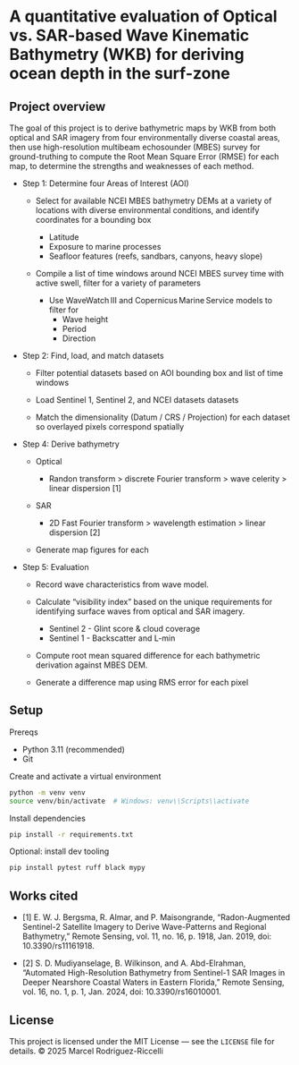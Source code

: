# A quantitative evaluation of Optical vs. SAR-based Wave Kinematic Bathymetry (WKB) for deriving ocean depth in the surf-zone

## Project overview
The goal of this project is to derive bathymetric maps by WKB from both optical and SAR imagery from four environmentally diverse coastal areas, then use high-resolution multibeam echosounder (MBES) survey for ground-truthing to compute the Root Mean Square Error (RMSE) for each map, to determine the strengths and weaknesses of each method.

- Step 1: Determine four Areas of Interest (AOI)

    - Select for available NCEI MBES bathymetry DEMs at a variety of locations with diverse environmental conditions, and identify coordinates for a bounding box
        - Latitude
        - Exposure to marine processes
        - Seafloor features (reefs, sandbars, canyons, heavy slope)

    - Compile a list of time windows around NCEI MBES survey time with active swell, filter for a variety of parameters
        - Use WaveWatch III and Copernicus Marine Service models to filter for
            - Wave height
            - Period
            - Direction

- Step 2: Find, load, and match datasets

    - Filter potential datasets based on AOI bounding box and list of time windows

    - Load Sentinel 1, Sentinel 2, and NCEI datasets datasets

    - Match the dimensionality (Datum / CRS / Projection) for each dataset so overlayed pixels correspond spatially

- Step 4: Derive bathymetry

    - Optical
        - Randon transform > discrete Fourier transform > wave celerity > linear dispersion [1]

    - SAR
        - 2D Fast Fourier transform > wavelength estimation > linear dispersion [2]

    - Generate map figures for each

- Step 5: Evaluation

    - Record wave characteristics from wave model.

    - Calculate “visibility index” based on the unique requirements for identifying surface waves from optical and SAR imagery.
        - Sentinel 2 - Glint score & cloud coverage
        - Sentinel 1 - Backscatter and L-min

    - Compute root mean squared difference for each bathymetric derivation against MBES DEM.

    - Generate a difference map using RMS error for each pixel

## Setup

Prereqs
- Python 3.11 (recommended)
- Git

Create and activate a virtual environment
```bash
python -m venv venv
source venv/bin/activate  # Windows: venv\\Scripts\\activate
```

Install dependencies
```bash
pip install -r requirements.txt
```

Optional: install dev tooling
```bash
pip install pytest ruff black mypy
```

## Works cited

- [1] E. W. J. Bergsma, R. Almar, and P. Maisongrande, “Radon-Augmented Sentinel-2 Satellite Imagery to Derive Wave-Patterns and Regional Bathymetry,” Remote Sensing, vol. 11, no. 16,
p. 1918, Jan. 2019, doi: 10.3390/rs11161918.

- [2] S. D. Mudiyanselage, B. Wilkinson, and A. Abd-Elrahman,
“Automated High-Resolution Bathymetry from Sentinel-1 SAR Images in Deeper Nearshore Coastal Waters in Eastern Florida,” Remote Sensing, vol. 16, no. 1, p. 1, Jan. 2024, doi: 10.3390/rs16010001.

## License

This project is licensed under the MIT License — see the `LICENSE` file for details.
© 2025 Marcel Rodriguez-Riccelli